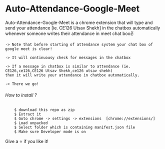 # Auto-Attendance-Google-Meet
Auto-Attendance-Google-Meet is a chrome extension that will type and send your attendance [ie. CE126 Utsav Shekh] in the chatbox automatically whenever someone writes their attendance in meet chat box✌

```
-> Note that before starting of attendance system your chat box of google meet is clear!

-> It will continuousy check for messages in the chatbox 

-> If a message in chatbox is similar to attendance (ie. CE126,ce126,CE126 Utsav Shekh,ce126 utsav shekh) 
then it will write your attendance in chatbox automatically.

-> There we go!

```

<h6>How to install ?</h6>

```
    $ download this repo as zip
    $ Extract it
    $ Goto chrome -> settings -> extensions  [chrome://extensions/]
    $ Load unpacked
    $ Select folder which is containing manifest.json file
    $ Make sure Developer mode is on
```

Give a ⭐ if you like it!

